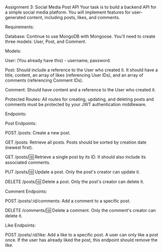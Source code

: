 Assignment 3: Social Media Post API
Your task is to build a backend API for a simple social media platform. You will implement features for user-generated content, including posts, likes, and comments.

Requirements:

Database: Continue to use MongoDB with Mongoose. You'll need to create three models: User, Post, and Comment.

Models:

User: (You already have this) - username, password.

Post: Should include a reference to the User who created it. It should have a title, content, an array of likes (referencing User IDs), and an array of comments (referencing Comment IDs).

Comment: Should have content and a reference to the User who created it.

Protected Routes: All routes for creating, updating, and deleting posts and comments must be protected by your JWT authentication middleware.

Endpoints:

Post Endpoints:

POST /posts: Create a new post.

GET /posts: Retrieve all posts. Posts should be sorted by creation date (newest first).

GET /posts/:id: Retrieve a single post by its ID. It should also include its associated comments.

PUT /posts/:id: Update a post. Only the post's creator can update it.

DELETE /posts/:id: Delete a post. Only the post's creator can delete it.

Comment Endpoints:

POST /posts/:id/comments: Add a comment to a specific post.

DELETE /comments/:id: Delete a comment. Only the comment's creator can delete it.

Like Endpoints:

POST /posts/:id/like: Add a like to a specific post. A user can only like a post once. If the user has already liked the post, this endpoint should remove the like.